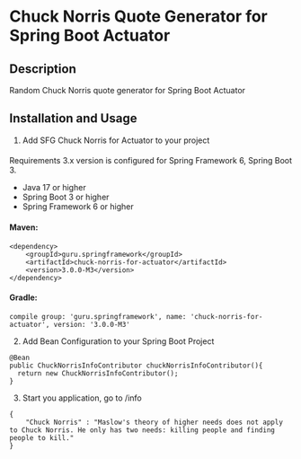 # Chuck Norris Quote Generator for Spring Boot Actuator

## Description
Random Chuck Norris quote generator for Spring Boot Actuator 

## Installation and Usage
1. Add SFG Chuck Norris for Actuator to your project

####
Requirements
3.x version is configured for Spring Framework 6, Spring Boot 3.
* Java 17 or higher
* Spring Boot 3 or higher
* Spring Framework 6 or higher

#### Maven:

```
<dependency>
    <groupId>guru.springframework</groupId>
    <artifactId>chuck-norris-for-actuator</artifactId>
    <version>3.0.0-M3</version>
</dependency>
```
         
#### Gradle:
```
compile group: 'guru.springframework', name: 'chuck-norris-for-actuator', version: '3.0.0-M3'
```
         
2. Add Bean Configuration to your Spring Boot Project
```     
@Bean
public ChuckNorrisInfoContributor chuckNorrisInfoContributor(){
  return new ChuckNorrisInfoContributor();
}
```
              
3. Start you application, go to /info

```
{
    "Chuck Norris" : "Maslow's theory of higher needs does not apply to Chuck Norris. He only has two needs: killing people and finding people to kill."
}
 ```